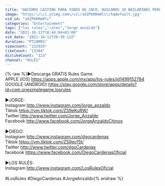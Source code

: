 ```yaml
---
title: "HACEMOS CASTING PARA VIDEO DE CNCO, BUSCAMOS 10 BAILARINES PERFECTOS 🔥😰"
image: "https:\/\/i.ytimg.com\/vi\/s6ZPbRRm0lc\/hqdefault.jpg"
vid_id: "s6ZPbRRm0lc"
categories: "Entertainment"
tags: ["los rules","rules","Jorge anzaldo"]
date: "2021-10-13T18:44:04+03:00"
vid_date: "2021-10-12T20:30:12Z"
duration: "PT18M9S"
viewcount: "132929"
likeCount: "13384"
dislikeCount: "123"
channel: "RULÉS"
---
```

{% raw %}►Descarga GRATIS Rules Game <br />APPLE (iOS) <a rel="nofollow" target="blank" href="https://apps.apple.com/mx/app/los-rules/id1499152784">https://apps.apple.com/mx/app/los-rules/id1499152784</a><br />GOOGLE (ANDROID) <a rel="nofollow" target="blank" href="https://play.google.com/store/apps/details?id=com.onesimplegame.losrules">https://play.google.com/store/apps/details?id=com.onesimplegame.losrules</a><br /> <br />►JORGE: <br />Instagram <a rel="nofollow" target="blank" href="http://www.instagram.com/jorge_anzaldo">http://www.instagram.com/jorge_anzaldo</a><br />Tiktok <a rel="nofollow" target="blank" href="https://vm.tiktok.com/ZS9eKuRW/">https://vm.tiktok.com/ZS9eKuRW/</a><br />Twitter  <a rel="nofollow" target="blank" href="http://www.twitter.com/Jorge_Anzaldo">http://www.twitter.com/Jorge_Anzaldo</a><br />Facebook  <a rel="nofollow" target="blank" href="http://www.facebook.com/JorgeAnzaldoChinos">http://www.facebook.com/JorgeAnzaldoChinos</a><br /><br />►DIEGO: <br />Instagram <a rel="nofollow" target="blank" href="http://www.instagram.com/dgocardenas">http://www.instagram.com/dgocardenas</a><br />Tiktok <a rel="nofollow" target="blank" href="https://vm.tiktok.com/ZS9ecf5t/">https://vm.tiktok.com/ZS9ecf5t/</a><br />Twitter <a rel="nofollow" target="blank" href="http://www.twitter.com/dgoCardenas">http://www.twitter.com/dgoCardenas</a><br />facebook <a rel="nofollow" target="blank" href="https://www.facebook.com/DiegoCardenasOficial">https://www.facebook.com/DiegoCardenasOficial</a><br /><br />►LOS RULÉS: <br />Instagram <a rel="nofollow" target="blank" href="http://www.instagram.com/LosRulesOficial">http://www.instagram.com/LosRulesOficial</a><br /><br />#LosRules #DiegoCardenas #JorgeAnzaldo{% endraw %}
